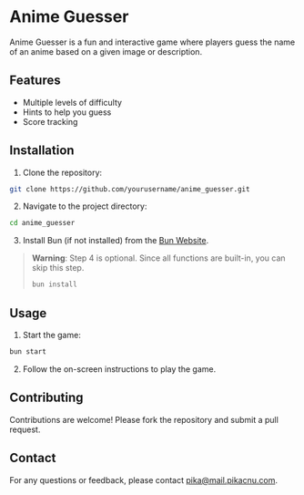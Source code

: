 # Anime Guesser

Anime Guesser is a fun and interactive game where players guess the name of an anime based on a given image or description.

## Features

- Multiple levels of difficulty
- Hints to help you guess
- Score tracking

## Installation

1. Clone the repository:
  ```sh
  git clone https://github.com/yourusername/anime_guesser.git
  ```
2. Navigate to the project directory:
  ```sh
  cd anime_guesser
  ```
3. Install Bun (if not installed) from the [Bun Website](https://bun.sh/).

> **Warning**: Step 4 is optional. Since all functions are built-in, you can skip this step.
> ```sh
> bun install
> ```


## Usage

1. Start the game:
  ```sh
  bun start
  ```
2. Follow the on-screen instructions to play the game.

## Contributing

Contributions are welcome! Please fork the repository and submit a pull request.

## Contact

For any questions or feedback, please contact [pika@mail.pikacnu.com](mailto:pika@mail.pikacnu.com).
